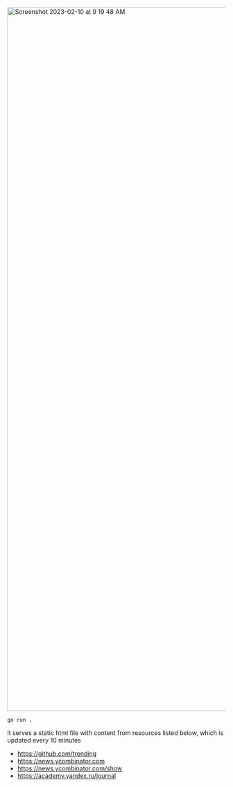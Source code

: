 <img width="1624" alt="Screenshot 2023-02-10 at 9 19 48 AM" src="https://user-images.githubusercontent.com/33498670/218020900-28b4321d-5e77-4239-8295-12c021c0719a.png">

`go run .`

it serves a static html file with content from resources listed below, which is updated every 10 minutes
- https://github.com/trending
- https://news.ycombinator.com
- https://news.ycombinator.com/show
- https://academy.yandex.ru/journal
